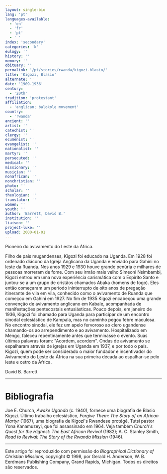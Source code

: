 ```yaml
---
layout: single-bio
lang: 'pt'
languages-available:
  - 'en'
  - 'fr'
  - 'pt'
  - ' '
index: 'secondary'
categories: 'k'
eulogy: ''
history: ''
memory: ''
obituary: ''
permalink: '/pt/stories/rwanda/kigozi-blasio/'
title: 'Kigozi, Blasio'
alternate: ''
date: '1909-1936'
century:
  - '20th'
tradition: 'protestant'
affiliation:
  - 'anglican; balokole movement'
country:
  - 'rwanda'
ancient: ''
artist: ''
catechist: ''
clergy: ''
ecumenist: ''
evangelist: ''
nationalist: ''
martyr: ''
persecuted: ''
medical: ''
missionary: ''
musician: ''
nonafrican: ''
nonchristian: ''
photo: ''
scholar: ''
theologian: ''
translator: ''
women: ''
youth: ''
author: 'Barrett, David B.'
institution: ''
liaison: ''
project-luke: ''
upload: 2000-01-01
---
```



Pioneiro do avivamento do Leste da África.

Filho de pais mugandenses, Kigozi foi educado na Uganda. Em 1928 foi ordenado diácono da Igreja Anglicana da Uganda e enviado para Gahini no leste da Ruanda. Nos anos 1929 e 1930 houve grande penúria e milhares de pessoas morreram de fome. Com seu irmão mais velho Simeoni Nsimbambi, Kigozi entrou em uma nova experiência carismática com o Espírito Santo e juntou-se a um grupo de cristãos chamados Abaka (homens de fogo). Eles então começaram um período ininterrupto de oito anos de pregação itinerante de vila em vila, conhecido como o avivamento de Ruanda que começou em Gahini em 1927. No fim de 1935 Kigozi encabeçou uma grande convenção de avivamento anglicano em Kabale, acompanhada de manifestações pentecostais entusiásticas. Pouco depois, em janeiro de 1936, Kigozi foi chamado para Uganda para participar de um encontro sinodal eclesiástico de Kampala, mas no caminho pegou febre maculosa. No encontro sinodal, ele fez um apelo fervoroso ao clero ugandense chamando-os ao arrependimento e ao avivamento. Hospitalizado em Mengo, faleceu repentinamente antes que terminasse o evento. Suas últimas palavras foram: "Acordem, acordem". Ondas de avivamento se espalharam através de igrejas em Uganda em 1937, e por todo o país. Kigozi, quem pode ser considerado o maior fundador e incentivador do Avivamento do Leste da África na sua primeira década ao espalhar-se pelo leste e cetro da África.

David B. Barrett

---

# Bibliografia

Joe E. Church, *Awake Uganda* (c. 1940), fornece uma biografia de Blasio Kigozi. Último trabalho eclesiástico, *Forgive Them: The Story of an African Martyr* (1967), uma biografia de Kigozi's Rwandese protégé, Tutsi pastor Yona Kanamuzeyi, que foi assassinado em 1964. Veja também *Church's Quest for the Highest: The East African Revival* (1982); A. C. Stanley Smith, *Road to Revival: The Story of the Rwanda Mission* (1946).

---

Este artigo foi reproduzido com permissão do *Biographical Dictionary of Christian Missions*, copyright © 1998, por Gerald H. Anderson, W. B. Eerdmans Publishing Company, Grand Rapids, Michigan. Todos os direitos são reservados.